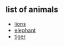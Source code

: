 <!-- Animals -->

## list of animals
- [lions](./lions.md)
- [elephant](./elephant.md)
- [tiger](./tiger.md)